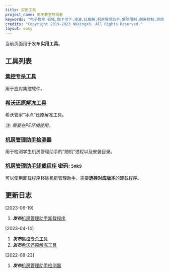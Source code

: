 ```yaml
---
title: 实用工具
project_name: 电子教室终结者
keywords: "电子教室,极域,伽卡他卡,凌波,红蜘蛛,机房管理助手,解除限制,脱离控制,终结者,脱控,破解"
credits: "Copyright 2019-2023 NKXingXh. All Rights Reserved."
layout: easy
---
```


当前页面用于发布**实用工具**。

## 工具列表

### [集控专杀工具](https://lanzoul.com/iWum40sz58ob)

用于应对集控软件。

### [希沃还原解冻工具](https://lanzoul.com/i1Bn10t0n02f)

希沃管家“冰点”还原解冻工具。

*注: 需要在PE环境使用。*

### [机房管理助手检测器](https://lanzoul.com/icHXg0hsgcva)

用于检测学生机房管理助手的“随机”进程以及安装目录。

### [机房管理助手卸载程序](https://lanzoul.com/b08uwfvli) 密码: `5mk9`

可以使用卸载程序移除机房管理助手，需要**选择对应版本**的卸载程序。

## 更新日志

[2023-06-19]
  1. ***发布***[机房管理助手卸载程序](#机房管理助手卸载程序)

[2023-04-14]
  1. ***发布***[集控专杀工具](#集控专杀工具)
  1. ***发布***[希沃还原解冻工具](#希沃还原解冻工具)

[2022-08-23]
  1. ***发布***[机房管理助手检测器](#机房管理助手检测器)
